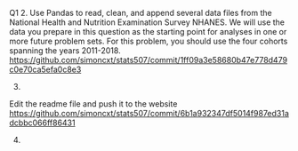 Q1
2. 
Use Pandas to read, clean, and append several data files from the National Health and Nutrition 
Examination Survey NHANES. We will use the data you prepare in this question as the starting 
point for analyses in one or more future problem sets. For this problem, you should use the four 
cohorts spanning the years 2011-2018.
https://github.com/simoncxt/stats507/commit/1ff09a3e58680b47e778d479c0e70ca5efa0c8e3

3. 
Edit the readme file and push it to the website
https://github.com/simoncxt/stats507/commit/6b1a932347df5014f987ed31adcbbc066ff86431

4.